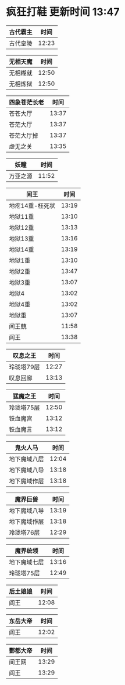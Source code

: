 # 疯狂打鞋 更新时间 13:47

| 古代霸主   | 时间    |
|--------|-------|
| 古代皇陵 | 12:23 |

| 无相天魔   | 时间    |
|--------|-------|
| 无相糊就 | 12:50 |
| 无相炼狱 | 12:50 |

| 四象苍茫长老   | 时间    |
|--------|-------|
| 苍苍大厅 | 13:37 |
| 苍茫大厅 | 13:37 |
| 苍茫大厅掉 | 13:37 |
| 虚无之关 | 13:35 |

| 妖瞳   | 时间    |
|--------|-------|
| 万亚之源 | 11:52 |

| 间王   | 时间    |
|--------|-------|
| 地疙14重-枉死状 | 13:19 |
| 地狱11重 | 13:10 |
| 地狱12重 | 13:13 |
| 地狱13重 | 13:16 |
| 地狱14重 | 13:19 |
| 地狱1重 | 13:10 |
| 地狱2重 | 13:47 |
| 地狱3重 | 13:07 |
| 地狱4 | 13:02 |
| 地狱4重 | 13:02 |
| 地狱重 | 13:07 |
| 间王兢 | 11:58 |
| 阎王 | 13:38 |

| 叹息之王   | 时间    |
|--------|-------|
| 玲珑塔79层 | 12:27 |
| 叹息回廊 | 13:13 |

| 猛魔之王   | 时间    |
|--------|-------|
| 玲珑塔75层 | 12:50 |
| 铁血魔宫 | 13:12 |
| 铁血魔言 | 13:12 |

| 鬼火人马   | 时间    |
|--------|-------|
| 地下魔域八层 | 12:04 |
| 地下魔域八导 | 13:18 |
| 地下魔域作层 | 13:18 |

| 魔界巨兽   | 时间    |
|--------|-------|
| 地下魔域八导 | 13:19 |
| 地下魔域作层 | 13:18 |
| 玲珑塔76层 | 12:29 |

| 魔界统领   | 时间    |
|--------|-------|
| 地下魔域七层 | 13:16 |
| 玲珑塔75层 | 12:49 |

| 后土娘娘   | 时间    |
|--------|-------|
| 阎王 | 12:08 |

| 东岳大帝   | 时间    |
|--------|-------|
| 阎王 | 12:02 |

| 酆都大帝   | 时间    |
|--------|-------|
| 间王网 | 13:29 |
| 阎王 | 13:29 |